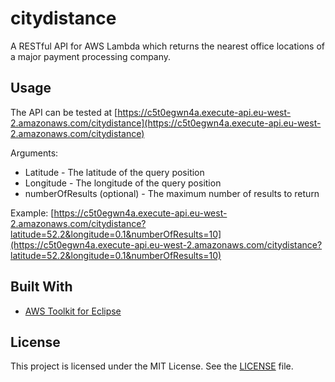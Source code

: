 # citydistance

A RESTful API for AWS Lambda which returns the nearest office locations of a major payment processing company.

## Usage

The API can be tested at [https://c5t0egwn4a.execute-api.eu-west-2.amazonaws.com/citydistance](https://c5t0egwn4a.execute-api.eu-west-2.amazonaws.com/citydistance)

Arguments:
* Latitude - The latitude of the query position
* Longitude - The longitude of the query position
* numberOfResults (optional) - The maximum number of results to return

Example:
[https://c5t0egwn4a.execute-api.eu-west-2.amazonaws.com/citydistance?latitude=52.2&longitude=0.1&numberOfResults=10](https://c5t0egwn4a.execute-api.eu-west-2.amazonaws.com/citydistance?latitude=52.2&longitude=0.1&numberOfResults=10)

## Built With

* [AWS Toolkit for Eclipse](https://github.com/aws/aws-toolkit-eclipse/) 

## License

This project is licensed under the MIT License. See the [LICENSE](LICENSE) file.
